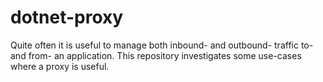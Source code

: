 # dotnet-proxy
Quite often it is useful to manage both inbound- and outbound- traffic to- and from- an application. This repository investigates some use-cases where a proxy is useful.
